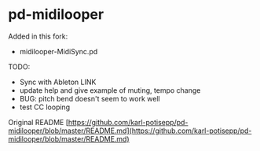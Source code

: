 # pd-midilooper
Added in this fork:
   * midilooper-MidiSync.pd


TODO:

  * Sync with Ableton LINK 
  * update help and give example of muting, tempo change
  * BUG: pitch bend doesn't seem to work well
  * test CC looping

Original README
[https://github.com/karl-potisepp/pd-midilooper/blob/master/README.md](https://github.com/karl-potisepp/pd-midilooper/blob/master/README.md)
